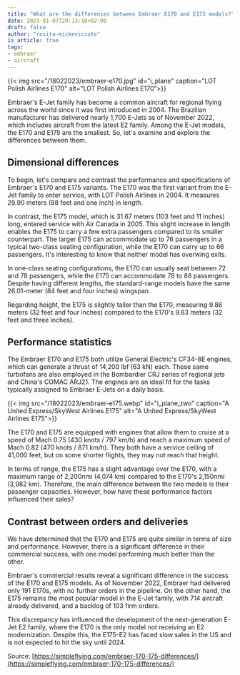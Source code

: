 ```yaml
---
title: "What are the differences between Embraer E170 and E175 models?"
date: 2023-01-07T20:13:10+02:00
draft: false
author: "rosita-mickeviciute"
is_article: true
tags:
- embraer
- aircraft
---
```

{{< img src="/18022023/embraer-e170.jpg" id="i_plane" caption="LOT Polish Airlines E170" alt="LOT Polish Airlines E170">}}

Embraer's E-Jet family has become a common aircraft for regional flying across the world since it was first introduced in 2004. The Brazilian manufacturer has delivered nearly 1,700 E-Jets as of November 2022, which includes aircraft from the latest E2 family. Among the E-Jet models, the E170 and E175 are the smallest. So, let's examine and explore the differences between them.

## Dimensional differences

To begin, let's compare and contrast the performance and specifications of Embraer's E170 and E175 variants. The E170 was the first variant from the E-Jet family to enter service, with LOT Polish Airlines in 2004. It measures 29.90 meters (98 feet and one inch) in length.

In contrast, the E175 model, which is 31.67 meters (103 feet and 11 inches) long, entered service with Air Canada in 2005. This slight increase in length enables the E175 to carry a few extra passengers compared to its smaller counterpart. The larger E175 can accommodate up to 76 passengers in a typical two-class seating configuration, while the E170 can carry up to 66 passengers. It's interesting to know that neither model has overwing exits.

In one-class seating configurations, the E170 can usually seat between 72 and 78 passengers, while the E175 can accommodate 78 to 88 passengers. Despite having different lengths, the standard-range models have the same 26.01-meter (84 feet and four inches) wingspan.

Regarding height, the E175 is slightly taller than the E170, measuring 9.86 meters (32 feet and four inches) compared to the E170's 9.83 meters (32 feet and three inches). 

## Performance statistics

The Embraer E170 and E175 both utilize General Electric's CF34-8E engines, which can generate a thrust of 14,200 lbf (63 kN) each. These same turbofans are also employed in the Bombardier CRJ series of regional jets and China's COMAC ARJ21. The engines are an ideal fit for the tasks typically assigned to Embraer E-Jets on a daily basis.

{{< img src="/18022023/embraer-e175.webp" id="i_plane_two" caption="A United Express/SkyWest Airlines E175" alt="A United Express/SkyWest Airlines E175">}}

The E170 and E175 are equipped with engines that allow them to cruise at a speed of Mach 0.75 (430 knots / 797 km/h) and reach a maximum speed of Mach 0.82 (470 knots / 871 km/h). They both have a service ceiling of 41,000 feet, but on some shorter flights, they may not reach that height. 

In terms of range, the E175 has a slight advantage over the E170, with a maximum range of 2,200nmi (4,074 km) compared to the E170's 2,150nmi (3,982 km). Therefore, the main difference between the two models is their passenger capacities. However, how have these performance factors influenced their sales?

## Contrast between orders and deliveries

We have determined that the E170 and E175 are quite similar in terms of size and performance. However, there is a significant difference in their commercial success, with one model performing much better than the other.

Embraer's commercial results reveal a significant difference in the success of the E170 and E175 models. As of November 2022, Embraer had delivered only 191 E170s, with no further orders in the pipeline. On the other hand, the E175 remains the most popular model in the E-Jet family, with 714 aircraft already delivered, and a backlog of 103 firm orders.

This discrepancy has influenced the development of the next-generation E-Jet E2 family, where the E170 is the only model not receiving an E2 modernization. Despite this, the E175-E2 has faced slow sales in the US and is not expected to hit the sky until 2024.

Source: [https://simpleflying.com/embraer-170-175-differences/](https://simpleflying.com/embraer-170-175-differences/)
